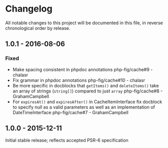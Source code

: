 # Changelog

All notable changes to this project will be documented in this file, in reverse chronological order by release.

## 1.0.1 - 2016-08-06

### Fixed

-   Make spacing consistent in phpdoc annotations php-fig/cache#9 - chalasr
-   Fix grammar in phpdoc annotations php-fig/cache#10 - chalasr
-   Be more specific in docblocks that `getItems()` and `deleteItems()` take an array of strings (`string[]`) compared to just `array` php-fig/cache#8 - GrahamCampbell
-   For `expiresAt()` and `expiresAfter()` in CacheItemInterface fix docblock to specify null as a valid parameters as well as an implementation of DateTimeInterface php-fig/cache#7 - GrahamCampbell

## 1.0.0 - 2015-12-11

Initial stable release; reflects accepted PSR-6 specification
